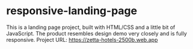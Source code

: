 # responsive-landing-page

This is a landing page project, built with HTML/CSS and a little bit of JavaScript. The product resembles design demo very closely and is fully responsive.
Project URL: https://zetta-hotels-2500b.web.app
